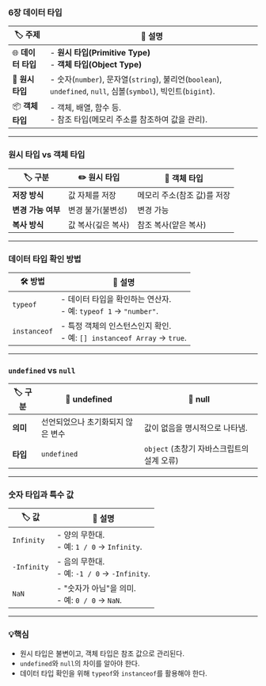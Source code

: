 ### **6장 데이터 타입**

| 🏷️ **주제** | 📜 **설명** |
| --- | --- |
| 🌐 **데이터 타입** | - **원시 타입(Primitive Type)**<br>- **객체 타입(Object Type)** |
| 📝 **원시 타입** | - 숫자(`number`), 문자열(`string`), 불리언(`boolean`), `undefined`, `null`, 심볼(`symbol`), 빅인트(`bigint`). |
| 📦 **객체 타입** | - 객체, 배열, 함수 등.<br>- 참조 타입(메모리 주소를 참조하여 값을 관리). |

---

### **원시 타입 vs 객체 타입**

| 🏷️ **구분** | ✏️ **원시 타입** | 🧩 **객체 타입** |
| --- | --- | --- |
| **저장 방식** | 값 자체를 저장 | 메모리 주소(참조 값)를 저장 |
| **변경 가능 여부** | 변경 불가(불변성) | 변경 가능 |
| **복사 방식** | 값 복사(깊은 복사) | 참조 복사(얕은 복사) |

---

### **데이터 타입 확인 방법**

| 🛠️ **방법** | 📜 **설명** |
| --- | --- |
| `typeof` | - 데이터 타입을 확인하는 연산자.<br>- 예: `typeof 1` → `"number"`. |
| `instanceof` | - 특정 객체의 인스턴스인지 확인.<br>- 예: `[] instanceof Array` → `true`. |

---

### **`undefined` vs `null`**

| 🏷️ **구분** | 📜 **undefined** | 📜 **null** |
| --- | --- | --- |
| **의미** | 선언되었으나 초기화되지 않은 변수 | 값이 없음을 명시적으로 나타냄. |
| **타입** | `undefined` | `object` (초창기 자바스크립트의 설계 오류) |

---

### **숫자 타입과 특수 값**

| 🏷️ **값** | 📜 **설명** |
| --- | --- |
| `Infinity` | - 양의 무한대. <br>- 예: `1 / 0` → `Infinity`. |
| `-Infinity` | - 음의 무한대. <br>- 예: `-1 / 0` → `-Infinity`. |
| `NaN` | - "숫자가 아님"을 의미.<br>- 예: `0 / 0` → `NaN`. |

---

### 💡핵심

- 원시 타입은 불변이고, 객체 타입은 참조 값으로 관리된다.
- `undefined`와 `null`의 차이를 알아야 한다.
- 데이터 타입 확인을 위해 `typeof`와 `instanceof`를 활용해야 한다.
